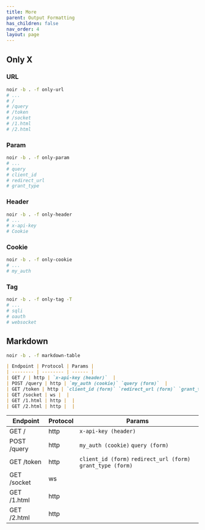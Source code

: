 ```yaml
---
title: More
parent: Output Formatting
has_children: false
nav_order: 4
layout: page
---
```


## Only X
### URL
```bash
noir -b . -f only-url
# ...
# /
# /query
# /token
# /socket
# /1.html
# /2.html
```

### Param
```bash
noir -b . -f only-param
# ...
# query
# client_id
# redirect_url
# grant_type
```

### Header
```bash
noir -b . -f only-header
# ...
# x-api-key
# Cookie
```

### Cookie
```bash
noir -b . -f only-cookie
# ...
# my_auth
```

### Tag

```bash
noir -b . -f only-tag -T
# ...
# sqli
# oauth
# websocket
```

## Markdown

```bash
noir -b . -f markdown-table
```

```markdown
| Endpoint | Protocol | Params |
| -------- | -------- | ------ |
| GET / | http | `x-api-key (header)`  |
| POST /query | http | `my_auth (cookie)` `query (form)`  |
| GET /token | http | `client_id (form)` `redirect_url (form)` `grant_type (form)`  |
| GET /socket | ws |  |
| GET /1.html | http |  |
| GET /2.html | http |  |
```

| Endpoint | Protocol | Params |
| -------- | -------- | ------ |
| GET / | http | `x-api-key (header)`  |
| POST /query | http | `my_auth (cookie)` `query (form)`  |
| GET /token | http | `client_id (form)` `redirect_url (form)` `grant_type (form)`  |
| GET /socket | ws |  |
| GET /1.html | http |  |
| GET /2.html | http |  |
